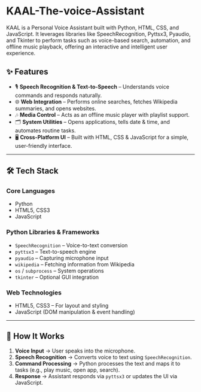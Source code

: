 # KAAL-The-voice-Assistant
KAAL is a Personal Voice Assistant built with Python, HTML, CSS, and JavaScript. It leverages libraries like SpeechRecognition, Pyttsx3, Pyaudio, and Tkinter to perform tasks such as voice-based search, automation, and offline music playback, offering an interactive and intelligent user experience.             

## ✨ Features
- 🎙️ **Speech Recognition & Text-to-Speech** – Understands voice commands and responds naturally.  
- 🌐 **Web Integration** – Performs online searches, fetches Wikipedia summaries, and opens websites.  
- 🎶 **Media Control** – Acts as an offline music player with playlist support.  
- 🗂️ **System Utilities** – Opens applications, tells date & time, and automates routine tasks.  
- 🖥️ **Cross-Platform UI** – Built with HTML, CSS & JavaScript for a simple, user-friendly interface.  

---

## 🛠️ Tech Stack

### **Core Languages**
- Python  
- HTML5, CSS3  
- JavaScript  

### **Python Libraries & Frameworks**
- `SpeechRecognition` – Voice-to-text conversion  
- `pyttsx3` – Text-to-speech engine  
- `pyaudio` – Capturing microphone input  
- `wikipedia` – Fetching information from Wikipedia  
- `os` / `subprocess` – System operations  
- `tkinter` – Optional GUI integration  

### **Web Technologies**
- HTML5, CSS3 – For layout and styling  
- JavaScript (DOM manipulation & event handling)  

---

## 🚀 How It Works
1. **Voice Input** → User speaks into the microphone.  
2. **Speech Recognition** → Converts voice to text using `SpeechRecognition`.  
3. **Command Processing** → Python processes the text and maps it to tasks (e.g., play music, open app, search).  
4. **Response** → Assistant responds via `pyttsx3` or updates the UI via JavaScript.  
